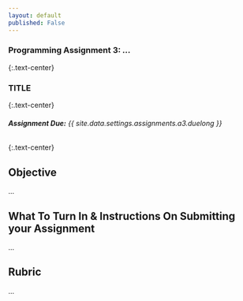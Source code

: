 ```yaml
---
layout: default
published: False
---
```


### **Programming Assignment 3: *...***
{:.text-center}

### TITLE
{:.text-center}

###### ***Assignment Due:*** *{{ site.data.settings.assignments.a3.duelong }}*
{:.text-center}

## Objective

...

## What To Turn In & Instructions On Submitting your Assignment

...

## Rubric

...
